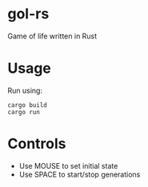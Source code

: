 # gol-rs
Game of life written in Rust

# Usage
Run using:
```
cargo build
cargo run
```

# Controls
- Use MOUSE to set initial state
- Use SPACE to start/stop generations
